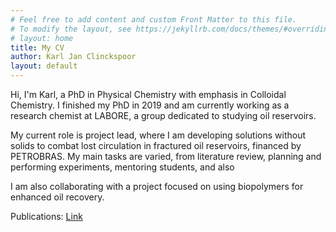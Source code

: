 ```yaml
---
# Feel free to add content and custom Front Matter to this file.
# To modify the layout, see https://jekyllrb.com/docs/themes/#overriding-theme-defaults
# layout: home
title: My CV
author: Karl Jan Clinckspoor
layout: default
---
```


Hi, I'm Karl, a PhD in Physical Chemistry with emphasis in Colloidal Chemistry.
I finished my PhD in 2019 and am currently working as a research chemist at
LABORE, a group dedicated to studying oil reservoirs.

My current role is project lead, where I am developing solutions without solids
to combat lost circulation in fractured oil reservoirs, financed by PETROBRAS.
My main tasks are varied, from literature review, planning and performing
experiments, mentoring students, and also 

I am also
collaborating with a project focused on using biopolymers for enhanced oil
recovery. 

Publications: [Link](publications.html)


<!-- List of blog posts:
<ul>
  {% for post in site.posts %}
    <li>
      <a href="{{ post.url }}">{{ post.title }}</a>
    </li>
  {% endfor %}
</ul> -->